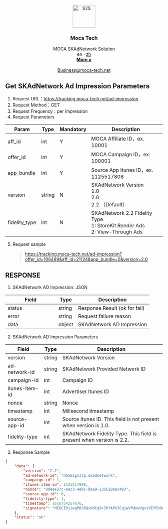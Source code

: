 <p align="center">
  <a href="http://moca-tech.net/">
    <img src="https://www.moca-tech.net/logo.png" alt="S2S" height=72>
  </a>
  <h3 align="center">Moca Tech</h3>
  <p align="center">
    MOCA SKAdNetwork Solution
    <br>
    en
    ·
    <a href="https://github.com/moca-tech/Performance-SKAN/tree/master/zh" target="_blank">zh</a>
    <br>
    <a href="http://www.moca-tech.net" target="_blank"><strong>More »</strong></a>
    <br>
    <br>
    <a href="mailto:business@moca-tech.net">Business@moca-tech.net</a>
  </p>









## Get SKAdNetwork Ad Impression Parameters

1. Request URL：https://tracking.moca-tech.net/ad-impression
2. Request Method：GET
3. Request Frequency：per impression
4. Request Parameters

| Param         | Type   | Mandatory | Description                                                  |
| ------------- | ------ | --------- | ------------------------------------------------------------ |
| aff_id        | int    | Y         | MOCA Affiliate ID，ex. 10001                                 |
| offer_id      | int    | Y         | MOCA Campaign ID，ex. 100001                                 |
| app_bundle    | int    | Y         | Source App Itunes ID，ex. 1125517808                         |
| version       | string | N         | SKAdNetwork Version<br />1.0<br />2.0<br />2.2 （Default）   |
| fidelity_type | int    | N         | SKAdNetwork 2.2 Fidelity Type<br />1: StoreKit Render Ads<br />2: View-Through Ads |

5. Request sample

   > https://tracking.moca-tech.net/ad-impression?offer_id=106489&aff_id=21124&app_bundle=0&version=2.0

## RESPONSE

1. SKAdNetwork AD Impression: JSON

| Field                                       | Type   | Description                   |
| ------------------------------------------- | ------ | ----------------------------- |
| status &emsp;&emsp;&emsp;&emsp;&emsp;&emsp; | string | Response Result (ok for fail) |
| error                                       | string | Request failure reason        |
| data                                        | object | SKAdNetwork AD Impression     |

2. SKAdNetwork AD Impression Parameters

| Field                                                  | Type                                                  | Description |
| ------------------------------------------------------------ | ------------------------------------------------------------ | --------------- |
| version | string | SKAdNetwork Version                  |
| ad-network-id | string | SKAdNetwork Provided Network ID                   |
| campaign-id | int | Campaign ID                           |
| itunes-item-id | int | Advertiser Itunes ID |
| nonce | string | Nonce |
| timestamp | int | Millsecond timestamp |
| source-app-id | int | Source Itunes ID. This field is not present when version is 1.0. |
| fidelity-type                                  | int                                                | SKAdNetwork Fidelity Type. This field is present when version is 2.2. |

3. Response Sample

```json
{
	"data": {
		"version": "2.2",
		"ad-network-id": "hb56zgv37p.skadnetwork",
		"campaign-id": 1,
		"itunes-item-id": 1125517808,
		"nonce": "8d4ee37c-eac3-4ebc-baa9-135618eac483",
		"source-app-id": 0,
		"fidelity-type": 1,
		"timestamp": 1616754257676,
		"signature": "MEUCIDjiwgP6cBQv9dtg9+2hfAPX3CqjwVPdwVdgviVEfFbOAiEA6Aqqc2wzP4c5MbV2P90sVdMJTgEcOZ91YASbnCTHe1U="
	},
	"status": "ok"
}
```
